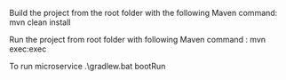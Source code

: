 Build the project from the root folder with the following Maven command:
mvn clean install

Run the project from root folder with following Maven command :
mvn exec:exec

To run microservice
.\gradlew.bat bootRun
